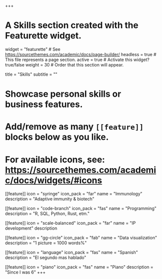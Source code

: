 +++
# A Skills section created with the Featurette widget.
widget = "featurette"  # See https://sourcethemes.com/academic/docs/page-builder/
headless = true  # This file represents a page section.
active = true  # Activate this widget? true/false
weight = 30  # Order that this section will appear.

title = "Skills"
subtitle = ""

# Showcase personal skills or business features.
#
# Add/remove as many `[[feature]]` blocks below as you like.
#
# For available icons, see: https://sourcethemes.com/academic/docs/widgets/#icons

[[feature]]
  icon = "syringe"
  icon_pack = "far"
  name = "Immunology"
  description = "Adaptive immunity & biotech"  

[[feature]]
  icon = "code-branch"
  icon_pack = "fas"
  name = "Programming"
  description = "R, SQL, Python, Rust, etm."

[[feature]]
  icon = "scale-balanced"
  icon_pack = "far"
  name = "IP development"
  description

[[feature]]
  icon = "gg-circle"
  icon_pack = "fab"
  name = "Data visualization"
  description = "1 picture = 1000 words%"

[[feature]]
  icon = "language"
  icon_pack = "fas"
  name = "Spanish"
  description = "El segundo mas hablado"

[[feature]]
  icon = "piano"
  icon_pack = "fas"
  name = "Piano"
  description = "Since I was 6"
+++
